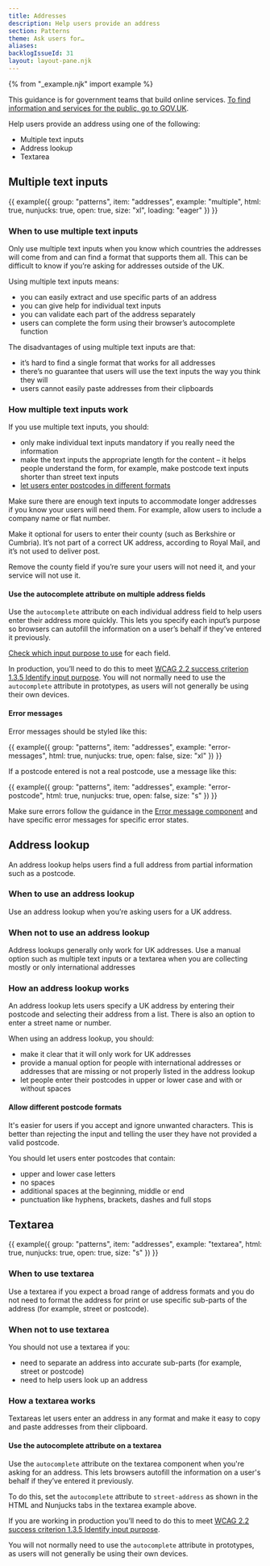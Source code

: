 ```yaml
---
title: Addresses
description: Help users provide an address
section: Patterns
theme: Ask users for…
aliases:
backlogIssueId: 31
layout: layout-pane.njk
---
```


{% from "_example.njk" import example %}

This guidance is for government teams that build online services. [To find information and services for the public, go to GOV.UK](https://www.gov.uk/).

Help users provide an address using one of the following:

- Multiple text inputs
- Address lookup
- Textarea

## Multiple text inputs

{{ example({ group: "patterns", item: "addresses", example: "multiple", html: true, nunjucks: true, open: true, size: "xl", loading: "eager" }) }}

### When to use multiple text inputs

Only use multiple text inputs when you know which countries the addresses will come from and can find a format that supports them all. This can be difficult to know if you’re asking for addresses outside of the UK.

Using multiple text inputs means:

- you can easily extract and use specific parts of an address
- you can give help for individual text inputs
- you can validate each part of the address separately
- users can complete the form using their browser’s autocomplete function

The disadvantages of using multiple text inputs are that:

- it’s hard to find a single format that works for all addresses
- there’s no guarantee that users will use the text inputs the way you think they will
- users cannot easily paste addresses from their clipboards

### How multiple text inputs work

If you use multiple text inputs, you should:

- only make individual text inputs mandatory if you really need the information
- make the text inputs the appropriate length for the content – it helps people understand the form, for example, make postcode text inputs shorter than street text inputs
- <a href="#allow-different-postcode-formats">let users enter postcodes in different formats</a>

Make sure there are enough text inputs to accommodate longer addresses if you know your users will need them. For example, allow users to include a company name or flat&nbsp;number.

Make it optional for users to enter their county (such as Berkshire or Cumbria). It’s not part of a correct UK address, according to Royal Mail, and it’s not used to deliver post.

Remove the county field if you’re sure your users will not need it, and your service will not use it.

#### Use the autocomplete attribute on multiple address fields

Use the `autocomplete` attribute on each individual address field to help users enter their address more quickly. This lets you specify each input’s purpose so browsers can autofill the information on a user’s behalf if they’ve entered it previously.

[Check which input purpose to use](https://www.w3.org/TR/WCAG22/#input-purposes) for each field.

In production, you’ll need to do this to meet [WCAG 2.2 success criterion 1.3.5 Identify input purpose](https://www.w3.org/WAI/WCAG22/Understanding/identify-input-purpose.html). You will not normally need to use the `autocomplete` attribute in prototypes, as users will not generally be using their own devices.

#### Error messages

Error messages should be styled like this:

{{ example({ group: "patterns", item: "addresses", example: "error-messages", html: true, nunjucks: true, open: false, size: "xl" }) }}

If a postcode entered is not a real postcode, use a message like this:

{{ example({ group: "patterns", item: "addresses", example: "error-postcode", html: true, nunjucks: true, open: false, size: "s" }) }}

Make sure errors follow the guidance in the [Error message component](/components/error-message/) and have specific error messages for specific error states.

## Address lookup

An address lookup helps users find a full address from partial information such as a postcode.

### When to use an address lookup

Use an address lookup when you’re asking users for a UK address.

### When not to use an address lookup

Address lookups generally only work for UK addresses. Use a manual option such as multiple text inputs or a textarea when you are collecting mostly or only international&nbsp;addresses

### How an address lookup works

An address lookup lets users specify a UK address by entering their postcode and selecting their address from a list. There is also an option to enter a street name or&nbsp;number.

When using an address lookup, you should:

- make it clear that it will only work for UK addresses
- provide a manual option for people with international addresses or addresses that are missing or not properly listed in the address lookup
- let people enter their postcodes in upper or lower case and with or without spaces

#### Allow different postcode formats

It's easier for users if you accept and ignore unwanted characters. This is better than rejecting the input and telling the user they have not provided a valid postcode.

You should let users enter postcodes that contain:

- upper and lower case letters
- no spaces
- additional spaces at the beginning, middle or end
- punctuation like hyphens, brackets, dashes and full stops

## Textarea

{{ example({ group: "patterns", item: "addresses", example: "textarea", html: true, nunjucks: true, open: true, size: "s" }) }}

### When to use textarea

Use a textarea if you expect a broad range of address formats and you do not need to format the address for print or use specific sub-parts of the address (for example, street or postcode).

### When not to use textarea

You should not use a textarea if you:

- need to separate an address into accurate sub-parts (for example, street or postcode)
- need to help users look up an address

### How a textarea works

Textareas let users enter an address in any format and make it easy to copy and paste addresses from their clipboard.

#### Use the autocomplete attribute on a textarea

Use the `autocomplete` attribute on the textarea component when you're asking for an address. This lets browsers autofill the information on a user's behalf if they’ve entered it previously.

To do this, set the `autocomplete` attribute to `street-address` as shown in the HTML and Nunjucks tabs in the textarea example above.

If you are working in production you’ll need to do this to meet [WCAG 2.2 success criterion 1.3.5 Identify input purpose](https://www.w3.org/WAI/WCAG22/Understanding/identify-input-purpose.html).

You will not normally need to use the `autocomplete` attribute in prototypes, as users will not generally be using their own devices.

